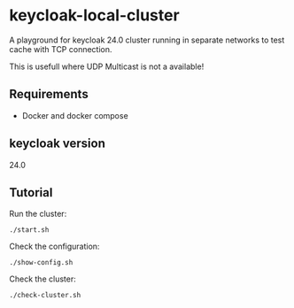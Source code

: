 # keycloak-local-cluster

A playground for keycloak 24.0 cluster running in separate networks to test cache with TCP connection.

This is usefull where UDP Multicast is not a available!

## Requirements

* Docker and docker compose

## keycloak version

24.0

## Tutorial

Run the cluster:

`./start.sh`

Check the configuration:

`./show-config.sh`

Check the cluster:

`./check-cluster.sh`

